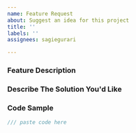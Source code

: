 ```yaml
---
name: Feature Request
about: Suggest an idea for this project
title: ''
labels: ''
assignees: sagiegurari

---
```


### Feature Description
<!-- A clear description of the feature request. -->

### Describe The Solution You'd Like
<!-- A clear and concise description of what you want to happen. -->

### Code Sample

```rust
/// paste code here
```
